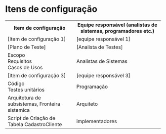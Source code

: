 # Itens de configuração

<table>
<tr><th>Item de configuração</th><th>Equipe responsável (analistas de sistemas, programadores etc.)</th></tr>
<tr><td>[Item de configuração 1]</td><td>[equipe responsável 1]</td></tr>
<tr><td>[Plano de Teste]</td><td>[Analista de Testes]</td></tr>
<tr><td>Escopo<br>Requisitos<br>Casos de Usos<br></td><td>Analistas de Sistemas</td></tr>
<tr><td>[Item de configuração 3]</td><td>[equipe responsável 3]</td></tr>
<tr><td>Código<br>Testes unitários<br></td><td>Programação</td></tr>
<tr><td>Arquitetura de subsistemas, Fronteira sistemica</td><td>Arquiteto</td></tr>
<tr><td>Script de Criação de Tabela CadastroCliente</td><td>implementadores</td></tr>
</table>
